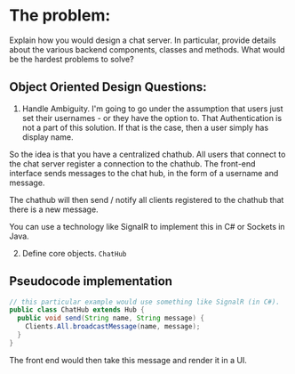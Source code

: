 # The problem:
Explain how you would design a chat server. In particular, provide details about the various backend components, classes and methods. What would be the hardest problems to solve? 

## Object Oriented Design Questions:
1. Handle Ambiguity.
I'm going to go under the assumption that users just set their usernames - or they have the option to. That Authentication is not a part of this solution. If that is the case, then a user simply has display name. 

So the idea is that you have a centralized chathub. All users that connect to the chat server register a connection to the chathub. The front-end interface sends messages to the chat hub, in the form of a username and message. 

The chathub will then send / notify all clients registered to the chathub that there is a new message. 

You can use a technology like SignalR to implement this in C# or Sockets in Java. 

2. Define core objects.
```ChatHub``` 

## Pseudocode implementation

```java
// this particular example would use something like SignalR (in C#). 
public class ChatHub extends Hub {
  public void send(String name, String message) {
    Clients.All.broadcastMessage(name, message);
  }
}
```

The front end would then take this message and render it in a UI.



